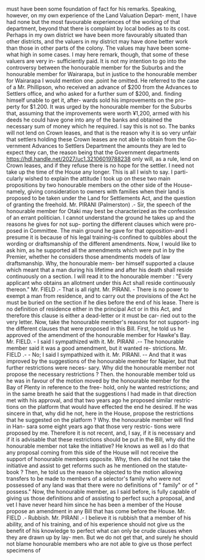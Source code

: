 must have been some foundation of fact for his remarks. Speaking, however, on my own experience of the Land Valuation Depart- ment, I have had none but the most favourable experiences of the working of that department, beyond that there is complaint by local bodies as to its cost. Perhaps in my own district we have been more favourably situated than other districts, and the valuers in my district may have done better work than those in other parts of the colony. The values may have been some- what high in some cases. I may here remark, though, that some of these valuers are very in- sufficiently paid. It is not my intention to go into the controversy between the honourable member for the Suburbs and the honourable member for Wairarapa, but in justice to the honourable member for Wairarapa I would mention one .point he omitted. He referred to the case of a Mr. Phillipson, who received an advance of $200 from the Advances to Settlers office, and who asked for a further sum of $200, and. finding himself unable to get it, after- wards sold his improvements on the pro- perty for $1.200. It was urged by the honourable member for the Suburbs that, assuming that the improvements were worth ¥1,200, armed with his deeds he could have gone into any of the banks and obtained the necessary sum of money which he required. I say this is not so. The banks will not lend on Crown leases, and that is the reason why it is so very unfair that settlers holding these Crown leases are not able to obtain from the Go- vernment Advances to Settlers Department the amounts they are led to expect they can, the reason being that the Government departments https://hdl.handle.net/2027/uc1.32106019788238 only will, as a rule, lend on Crown leases, and if they refuse there is no hope for the settler. I need not take up the time of the House any longer. This is all I wish to say. I parti- cularly wished to explain the attitude I took up on these two main propositions by two honourable members on the other side of the House-namely, giving consideration to owners with families when their land is proposed to be taken under the Land for Settlements Act, and the question of granting the freehold. Mr. PIRANI (Palmerston) .- Sir, the speech of the honourable member for Otaki may best be characterized as the confession of an errant politician. I cannot understand the ground he takes up and the reasons he gives for not sup- porting the different clauses which were pro- posed in Committee. The main ground he gave for that opposition-and I presume it is because of his legal training-is confined to quibbles about the wording or draftsmanship of the different amendments. Now, I would like to ask him, as he supported all the amendments which were put in by the Premier, whether he considers those amendments models of law draftsmanship. Why, the honourable mem- ber himself supported a clause which meant that a man during his lifetime and after his death shall reside continuously on a section. I will read it to the honourable member : "Every applicant who obtains an allotment under this Act shall reside continuously thereon." Mr. FIELD .- That is all right. Mr. PIRANI. - There is no power to exempt a man from residence, and to carry out the provisions of the Act he must be buried on the section if he dies before the end of his lease. There is no definition of residence either in the principal Act or in this Act, and therefore this clause is either a dead-letter or it must be car- ried out to the very letter. Now, take the honourable member's reasons for not support- ing the different clauses that were proposed in this Bill. First, he told us he approved of the amendment of the honourable member for Hawke's Bay. Mr. FIELD. - I said I sympathized with it. Mr. PIRANI .-- The honourable member said it was a good amendment, but it wanted re- strictions. Mr. FIELD .- - No; I said I sympathized with it. Mr. PIRANI. -- And that it was improved by the suggestions of the honourable member for Napier, but that further restrictions were neces- sary. Why did the honourable member not propose the necessary restrictions ? Then. the honourable member told us he was in favour of the motion moved by the honourable member for the Bay of Plenty in reference to the free- hold, only he wanted restrictions; and in the same breath he said that the suggestions I had made in that direction met with his approval, and that two years ago he proposed similar restric- tions on the platform that would have effected the end he desired. If he was sincere in that, why did he not, here in the House, propose the restrictions that he suggested on the platform ? Why. the honourable member will find in Han- sara some eight years ago that those very restric- tions were proposed by me. Therefore it is not recent, and, I say, if it is necessary and if it is advisable that these restrictions should be put in the Bill, why did the honourable member not take the initiative? He knows as well as I do that any proposal coming from this side of the House will not receive the support of honourable members opposite. Why, then. did he not take the initiative and assist to get reforms such as he mentioned on the statute-book ? Then, he told us the reason he objected to the motion allowing transfers to be made to members of a selector's family who were not possessed of any land was that there were no definitions of " family" or of " possess." Now, the honourable member, as I said before, is fully capable of giving us those definitions and of assisting to perfect such a proposal, and vet I have never heard him since he has been a member of the House propose an amendment in any Bill that has come before the House. Mr. FIELD .- Rubbish. Mr. PIRANI .- I believe it is rubbish that a member of his ability, and of his training, and of his experience should not give us the benefit of his knowledge to perfect what can only be crude clauses when they are drawn up by lay- men. But we do not get that, and surely he should not blame honourable members who are not able to give us those perfect specimens of 